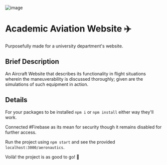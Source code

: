 ![image](https://user-images.githubusercontent.com/102452883/175236588-481c2117-cba0-4ffe-9dfe-aa22f2fee264.png)
# Academic Aviation Website ✈️
Purposefully made for a university department's website.
## Brief Description
An Aircraft Website that describes its functionality in flight situations wherein the maneuverability is discussed thoroughly; given are the simulations of such equipment in action.

## Details
For your packages to be installed `npm i` or `npm install` either way they'll work.

Connected #Firebase as its mean for security though it remains disabled for further access.

Run the project using `npm start` and see the provided `localhost:3000/aeronautics`.

Voilà! the project is as good to go! 👏
